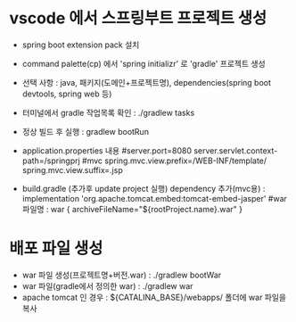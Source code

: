 # vscode 에서 스프링부트 프로젝트 생성
 - spring boot extension pack 설치
 - command palette(cp) 에서 'spring initializr' 로 'gradle' 프로젝트 생성
 - 선택 사항 : java, 패키지(도메인+프로젝트명), dependencies(spring boot devtools, spring web 등)
 - 터미널에서 gradle 작업목록 확인 : ./gradlew tasks
 - 정상 빌드 후 실행 : gradlew bootRun
 - application.properties 내용
    #server.port=8080
    server.servlet.context-path=/springprj
    #mvc
    spring.mvc.view.prefix=/WEB-INF/template/
    spring.mvc.view.suffix=.jsp

 - build.gradle (추가후 update project 실행)
    dependency 추가(mvc용) : implementation 'org.apache.tomcat.embed:tomcat-embed-jasper'
    #war 파일명 :
    war {
      archiveFileName="${rootProject.name}.war"
    }

# 배포 파일 생성
 - war 파일 생성(프로젝트명+버전.war) : ./gradlew bootWar
 - war 파일(gradle에서 정의한 war) : ./gradlew war
 - apache tomcat 인 경우 : ${CATALINA_BASE}/webapps/ 폴더에 war 파일을 복사



